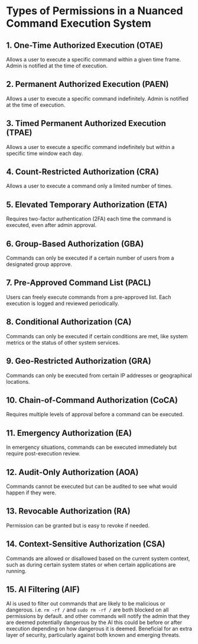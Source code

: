# Types of Permissions in a Nuanced Command Execution System

## 1. One-Time Authorized Execution (OTAE)

Allows a user to execute a specific command within a given time frame. Admin is notified at the time of execution.

## 2. Permanent Authorized Execution (PAEN)

Allows a user to execute a specific command indefinitely. Admin is notified at the time of execution.

## 3. Timed Permanent Authorized Execution (TPAE)

Allows a user to execute a specific command indefinitely but within a specific time window each day.

## 4. Count-Restricted Authorization (CRA)

Allows a user to execute a command only a limited number of times.

## 5. Elevated Temporary Authorization (ETA)

Requires two-factor authentication (2FA) each time the command is executed, even after admin approval.

## 6. Group-Based Authorization (GBA)

Commands can only be executed if a certain number of users from a designated group approve.

## 7. Pre-Approved Command List (PACL)

Users can freely execute commands from a pre-approved list. Each execution is logged and reviewed periodically.

## 8. Conditional Authorization (CA)

Commands can only be executed if certain conditions are met, like system metrics or the status of other system services.

## 9. Geo-Restricted Authorization (GRA)

Commands can only be executed from certain IP addresses or geographical locations.

## 10. Chain-of-Command Authorization (CoCA)

Requires multiple levels of approval before a command can be executed.

## 11. Emergency Authorization (EA)

In emergency situations, commands can be executed immediately but require post-execution review.

## 12. Audit-Only Authorization (AOA)

Commands cannot be executed but can be audited to see what would happen if they were.

## 13. Revocable Authorization (RA)

Permission can be granted but is easy to revoke if needed.

## 14. Context-Sensitive Authorization (CSA)

Commands are allowed or disallowed based on the current system context, such as during certain system states or when certain applications are running.

## 15. AI Filtering (AIF)

AI is used to filter out commands that are likely to be malicious or dangerous. i.e. `rm -rf /` and `sudo rm -rf /` are both blocked on all permissions by default. and other commands will notify the admin that they are deemed potentially dangerous by the AI this could be before or after execution depending on how dangerous it is deemed.
Beneficial for an extra layer of security, particularly against both known and emerging threats.
